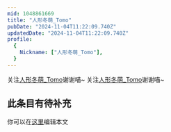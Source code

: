 ```yaml
---
mid: 1048861669
title: "人形冬萌_Tomo"
pubDate: "2024-11-04T11:22:09.740Z"
updatedDate: "2024-11-04T11:22:09.740Z"
profile:
  {
    Nickname: ["人形冬萌_Tomo"],
  }
---
```


关注[人形冬萌_Tomo](https://space.bilibili.com/1048861669)谢谢喵~ 关注[人形冬萌_Tomo](https://space.bilibili.com/1048861669)谢谢喵~

## 此条目有待补充
你可以在[这里](https://github.com/Yuhanawa/VTuber.ICU-Content/edit/master/v/人形冬萌_Tomo/index.md)编辑本文
